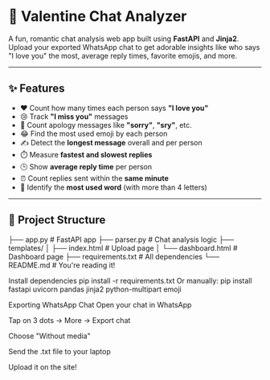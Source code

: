 # 💌 Valentine Chat Analyzer

A fun, romantic chat analysis web app built using **FastAPI** and **Jinja2**. Upload your exported WhatsApp chat to get adorable insights like who says "I love you" the most, average reply times, favorite emojis, and more.

---

## ✨ Features

- ❤️ Count how many times each person says **"I love you"**
- 😢 Track **"I miss you"** messages
- 🙇 Count apology messages like **"sorry"**, **"sry"**, etc.
- 😂 Find the most used emoji by each person
- ✍️ Detect the **longest message** overall and per person
- ⏱️ Measure **fastest and slowest replies**
- 🕒 Show **average reply time** per person
- ⏰ Count replies sent within the **same minute**
- 🧠 Identify the **most used word** (with more than 4 letters)

---

## 📁 Project Structure

├── app.py # FastAPI app
├── parser.py # Chat analysis logic
├── templates/
│ ├── index.html # Upload page
│ └── dashboard.html # Dashboard page
├── requirements.txt # All dependencies
└── README.md # You're reading it!

Install dependencies
pip install -r requirements.txt
Or manually:
pip install fastapi uvicorn pandas jinja2 python-multipart emoji

Exporting WhatsApp Chat
Open your chat in WhatsApp

Tap on 3 dots → More → Export chat

Choose "Without media"

Send the .txt file to your laptop

Upload it on the site!